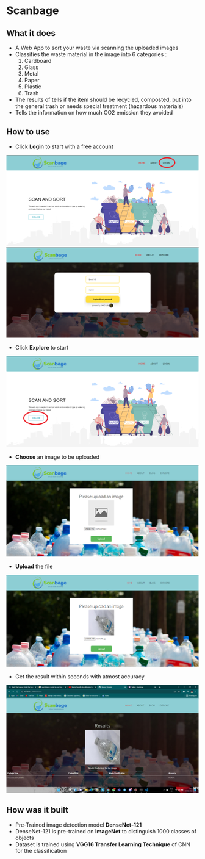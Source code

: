 # Scanbage
## What it does
- A Web App to sort your waste via scanning the uploaded images
- Classifies the waste material in the image into 6 categories :
  1. Cardboard
  2. Glass
  3. Metal
  4. Paper
  5. Plastic
  6. Trash
- The results of tells if the item should be recycled, composted, put into the general trash or needs special treatment (hazardous materials)
- Tells the information on how much CO2 emission they avoided

## How to use
* Click **Login** to start with a free account

![homePageLogin](/Screenshots/homePageLogin.png)
![loginPage](/Screenshots/loginPage.png)

* Click **Explore** to start

![homePageExplore](/Screenshots/homePageExplore.PNG)

* **Choose** an image to be uploaded

![uploadImage](/Screenshots/uploadImage.PNG)

* **Upload** the file

![uploadedPic](/Screenshots/uploadedPic.PNG)

* Get the result within seconds with atmost accuracy

![result](/Screenshots/result.jpeg)

## How was it built
- Pre-Trained image detection model **DenseNet-121**
- DenseNet-121 is pre-trained on **ImageNet** to distinguish 1000 classes of objects
- Dataset is trained using **VGG16 Transfer Learning Technique** of CNN for the classification
